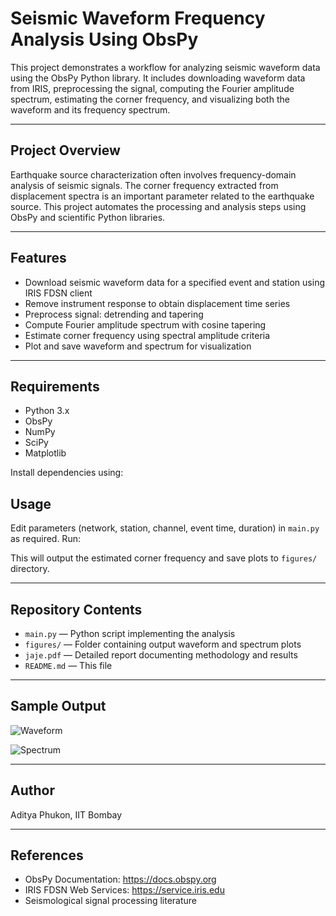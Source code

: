# Seismic Waveform Frequency Analysis Using ObsPy

This project demonstrates a workflow for analyzing seismic waveform data using the ObsPy Python library. It includes downloading waveform data from IRIS, preprocessing the signal, computing the Fourier amplitude spectrum, estimating the corner frequency, and visualizing both the waveform and its frequency spectrum.

---

## Project Overview

Earthquake source characterization often involves frequency-domain analysis of seismic signals. The corner frequency extracted from displacement spectra is an important parameter related to the earthquake source. This project automates the processing and analysis steps using ObsPy and scientific Python libraries.

---

## Features

- Download seismic waveform data for a specified event and station using IRIS FDSN client
- Remove instrument response to obtain displacement time series
- Preprocess signal: detrending and tapering
- Compute Fourier amplitude spectrum with cosine tapering
- Estimate corner frequency using spectral amplitude criteria
- Plot and save waveform and spectrum for visualization

---

## Requirements

- Python 3.x
- ObsPy
- NumPy
- SciPy
- Matplotlib

Install dependencies using:

## Usage

Edit parameters (network, station, channel, event time, duration) in `main.py` as required. Run:


This will output the estimated corner frequency and save plots to `figures/` directory.

---

## Repository Contents

- `main.py` — Python script implementing the analysis
- `figures/` — Folder containing output waveform and spectrum plots
- `jaje.pdf` — Detailed report documenting methodology and results
- `README.md` — This file

---

## Sample Output

![Waveform](figures/waveform.png)

![Spectrum](figures/spectrum.png)

---

## Author

Aditya Phukon, IIT Bombay

---

## References

- ObsPy Documentation: https://docs.obspy.org  
- IRIS FDSN Web Services: https://service.iris.edu  
- Seismological signal processing literature

